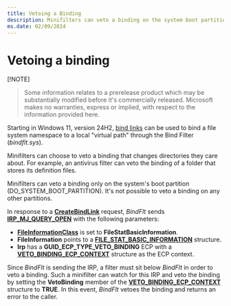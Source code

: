 ```yaml
---
title: Vetoing a Binding
description: Minifilters can veto a binding on the system boot partition starting in Windows 11, version 24H2.
ms.date: 02/09/2024
---
```


# Vetoing a binding

[!NOTE]
> Some information relates to a prerelease product which may be substantially modified before it's commercially released. Microsoft makes no warranties, express or implied, with respect to the information provided here.

Starting in Windows 11, version 24H2, [bind links](/windows/win32/bindlink/) can be used to bind a file system namespace to a local "virtual path" through the Bind Filter (*bindflt.sys*).

Minifilters can choose to veto a binding that changes directories they care about. For example, an antivirus filter can veto the binding of a folder that stores its definition files.

Minifilters can veto a binding only on the system's boot partition (DO_SYSTEM_BOOT_PARTITION). It's not possible to veto a binding on any other partitions.

In response to a [**CreateBindLink**](/windows/win32/api/bindlink/nf-bindlink-createbindlink) request, *BindFlt* sends [**IRP_MJ_QUERY_OPEN**](flt-parameters-for-irp-mj-query-open.md) with the following parameters:

* [**FileInformationClass**](/windows-hardware/drivers/ddi/wdm/ne-wdm-_file_information_class) is set to **FileStatBasicInformation**.
* **FileInformation** points to a [**FILE_STAT_BASIC_INFORMATION**](/windows-hardware/drivers/ddi/ntifs/ns-ntifs-file_stat_basic_information) structure.
* **Irp** has a **GUID_ECP_TYPE_VETO_BINDING** ECP with a [**VETO_BINDING_ECP_CONTEXT**](/windows-hardware/drivers/ddi/ntifs/ns-ntifs-veto_binding_ecp_context) structure as the ECP context.

Since *BindFlt* is sending the IRP, a filter must sit below *BindFlt* in order to veto a binding. Such a minifilter can watch for this IRP and veto the binding by setting the **VetoBinding** member of the [**VETO_BINDING_ECP_CONTEXT**](/windows-hardware/drivers/ddi/ntifs/ns-ntifs-veto_binding_ecp_context) structure to **TRUE**. In this event, *BindFlt* vetoes the binding and returns an error to the caller.
